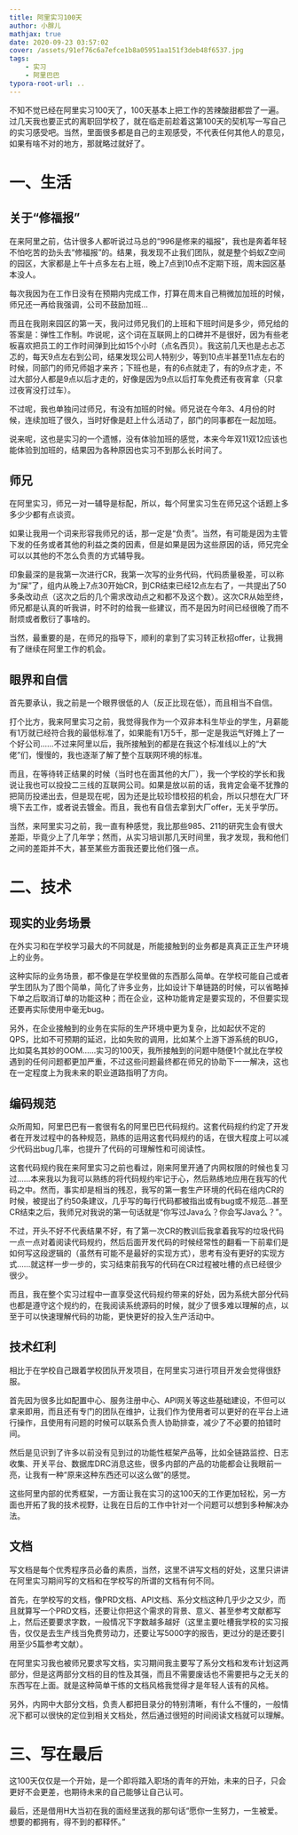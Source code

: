 ```yaml
---
title: 阿里实习100天
author: 小胖儿
mathjax: true
date: 2020-09-23 03:57:02
cover: /assets/91ef76c6a7efce1b8a05951aa151f3deb48f6537.jpg
tags:
	- 实习
	- 阿里巴巴
typora-root-url: ..
---
```


不知不觉已经在阿里实习100天了，100天基本上把工作的苦辣酸甜都尝了一遍。过几天我也要正式的离职回学校了，就在临走前趁着这第100天的契机写一写自己的实习感受吧。当然，里面很多都是自己的主观感受，不代表任何其他人的意见，如果有啥不对的地方，那就略过就好了。

# 一、生活

## 关于“修福报”

在来阿里之前，估计很多人都听说过马总的“996是修来的福报”，我也是奔着年轻不怕吃苦的劲头去“修福报”的。结果，我发现不止我们团队，就是整个蚂蚁Z空间的园区，大家都是上午十点多左右上班，晚上7点到10点不定期下班，周末园区基本没人。

每次我因为在工作日没有在预期内完成工作，打算在周末自己稍微加加班的时候，师兄还一再给我强调，公司不鼓励加班...

而且在我刚来园区的第一天，我问过师兄我们的上班和下班时间是多少，师兄给的答案是：弹性工作制。咋说呢，这个词在互联网上的口碑并不是很好，因为有些老板喜欢把员工的工作时间弹到比如15个小时（点名西贝）。我这前几天也是忐忐忑忑的，每天9点左右到公司，结果发现公司人特别少，等到10点半甚至11点左右的时候，同部门的师兄师姐才来齐；下班也是，有的6点就走了，有的9点才走，不过大部分人都是9点以后才走的，好像是因为9点以后打车免费还有夜宵拿（只拿过夜宵没打过车）。

不过呢，我也单独问过师兄，有没有加班的时候。师兄说在今年3、4月份的时候，连续加班了很久，当时好像是赶上什么活动了，部门的同事都在一起加班。

说来呢，这也是实习的一个遗憾，没有体验加班的感觉，本来今年双11双12应该也能体验到加班的，结果因为各种原因也实习不到那么长时间了。

## 师兄

在阿里实习，师兄一对一辅导是标配，所以，每个阿里实习生在师兄这个话题上多多少少都有点谈资。

如果让我用一个词来形容我师兄的话，那一定是“负责”。当然，有可能是因为主管下发的任务或者其他的利益之类的因素，但是如果是因为这些原因的话，师兄完全可以以其他的不怎么负责的方式辅导我。

印象最深的是我第一次进行CR，我第一次写的业务代码，代码质量极差，可以称为“屎”了，组内从晚上7点30开始CR，到CR结束已经12点左右了，一共提出了50多条改动点（这次之后的几个需求改动点之和都不及这个数）。这次CR从始至终，师兄都是认真的听我讲，时不时的给我一些建议，而不是因为时间已经很晚了而不耐烦或者敷衍了事啥的。

当然，最重要的是，在师兄的指导下，顺利的拿到了实习转正秋招offer，让我拥有了继续在阿里工作的机会。

## 眼界和自信

首先要承认，我之前是一个眼界很低的人（反正比现在低），而且相当不自信。

打个比方，我来阿里实习之前，我觉得我作为一个双非本科生毕业的学生，月薪能有1万就已经符合我的最低标准了，如果能有1万5千，那一定是我运气好摊上了一个好公司……不过来阿里以后，我所接触到的都是在我这个标准线以上的“大佬”们，慢慢的，我也逐渐了解了整个互联网环境的标准。

而且，在等待转正结果的时候（当时也在面其他的大厂），我一个学校的学长和我说让我也可以投投二三线的互联网公司。如果是放以前的话，我肯定会毫不犹豫的把简历投递出去，但是现在呢，因为还是比较珍惜校招的机会，所以只想在大厂环境下去工作，或者说去镀金。而且，我也有自信去拿到大厂offer，无关乎学历。

当然，来阿里实习之前，我一直有种感觉，我比那些985、211的研究生会有很大差距，毕竟少上了几年学；然而，从实习培训那几天时间里，我才发现，我和他们之间的差距并不大，甚至某些方面我还要比他们强一点。

# 二、技术

## 现实的业务场景

在外实习和在学校学习最大的不同就是，所能接触到的业务都是真真正正生产环境上的业务。

这种实际的业务场景，都不像是在学校里做的东西那么简单。在学校可能自己或者学生团队为了图个简单，简化了许多业务，比如设计下单链路的时候，可以省略掉下单之后取消订单的功能这种；而在企业，这种功能肯定是要实现的，不但要实现还要再实际使用中毫无bug。

另外，在企业接触到的业务在实际的生产环境中更为复杂，比如起伏不定的QPS，比如不可预期的延迟，比如失败的调用，比如某个上游下游系统的BUG，比如莫名其妙的OOM……实习的100天，我所接触到的问题中随便1个就比在学校遇到的任何问题都更加严重，不过这些问题最终都在师兄的协助下一一解决，这也在一定程度上为我未来的职业道路指明了方向。

## 编码规范

众所周知，阿里巴巴有一套很有名的阿里巴巴代码规约。这套代码规约约定了开发者在开发过程中的各种规范，熟练的运用这套代码规约的话，在很大程度上可以减少代码出bug几率，也提升了代码的可理解性和可阅读性。

这套代码规约我在来阿里实习之前也看过，刚来阿里开通了内网权限的时候也复习过……本来我以为我可以熟练的将代码规约牢记于心，然后熟练地应用在我写的代码之中。然而，事实却是相当的残忍，我写的第一套生产环境的代码在组内CR的时候，被提出了约50条建议，几乎写的每行代码都被指出或有bug或不规范...甚至CR结束之后，我师兄对我说的第一句话就是“你写过Java么？你会写Java么？”。

不过，开头不好不代表结果不好，有了第一次CR的教训后我拿着我写的垃圾代码一点一点对着阅读代码规约，然后后面开发代码的时候经常性的翻看一下前辈们是如何写这段逻辑的（虽然有可能不是最好的实现方式），思考有没有更好的实现方式……就这样一步一步的，实习结束前我写的代码在CR过程被吐槽的点已经很少很少。

而且，我在整个实习过程中一直享受这代码规约带来的好处，因为系统大部分代码也都是遵守这个规约的，在我阅读系统源码的时候，就少了很多难以理解的点，以至于可以快速理解代码的功能，更快更好的投入生产活动中。

## 技术红利

相比于在学校自己跟着学校团队开发项目，在阿里实习进行项目开发会觉得很舒服。

首先因为很多比如配置中心、服务注册中心、API网关等这些基础建设，不但可以拿来即用，而且还有专门的团队在维护，让我们作为使用者可以更好的在平台上进行操作，且使用有问题的时候可以联系负责人协助排查，减少了不必要的拍错时间。

然后是见识到了许多以前没有见到过的功能性框架产品等，比如全链路监控、日志收集、开关平台、数据库DRC消息这些，很多内部的产品的功能都会让我眼前一亮，让我有一种“原来这种东西还可以这么做”的感觉。

这些阿里内部的优秀框架，一方面让我在实习的这100天的工作更加轻松，另一方面也开拓了我的技术视野，让我在日后的工作中针对一个问题可以想到多种解决办法。

## 文档

写文档是每个优秀程序员必备的素质，当然，这里不讲写文档的好处，这里只讲讲在阿里实习期间写的文档和在学校写的所谓的文档有何不同。

首先，在学校写的文档，像PRD文档、API文档、系分文档这种几乎少之又少，而且就算写一个PRD文档，还要让你把这个需求的背景、意义、甚至参考文献都写上，然后还要要求字数，一般情况下字数越多越好（这里主要吐槽我学校的实习报告，仅仅是去生产线当免费劳动力，还要让写5000字的报告，更过分的是还要引用至少5篇参考文献）。

在阿里实习我也被师兄要求写文档，实习期间我主要写了系分文档和发布计划这两部分，但是这两部分文档的目的性及其强，而且不需要废话也不需要把与之无关的东西写在上面。就是这种简单干练的文档风格我觉得才是年轻人该有的风格。

另外，内网中大部分文档，负责人都把目录分的特别清晰，有什么不懂的，一般情况下都可以很快的定位到相关文档处，然后通过很短的时间阅读文档就可以理解。

# 三、写在最后

这100天仅仅是一个开始，是一个即将踏入职场的青年的开始，未来的日子，只会更好不会更差，也期待未来的自己能够让自己认可。

最后，还是借用H大当初在我的面经里送我的那句话“愿你一生努力，一生被爱。想要的都拥有，得不到的都释怀。”